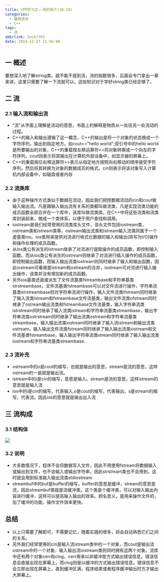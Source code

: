 ```yaml
---
title: CPP学习之——流的简介(18.18)
categories:
  - 基础语言
  - C++
tags:
  - 流
abbrlink: 2ecb7703
date: 2019-12-27 21:56:00
---
```

## 一 概述

要想深入地了解string类，就不能不提到流，流的指数很多，后面会专门拿出一章来讲，这里只需要了解一下流就可以，这些知识对于学好string类已经足够了。  

<!--more-->

## 二  流

### 2.1 输入流和输出流

* "流"从字面上理解是流动的意思，书面上的解释是物质从一处往另一处流动的过程。
* C++的输入和输出遵循了这一概念，C++的输出是将一个对象的状态换成一个字符序列，输出到指定地方。如cout<<"hello world";双引号中的hello world是所要输出的对象，C++的重载按左移运算符<<将对象转换成一个向左的字符序列，cout则表示将其输出在计算机外部设备中，如显示器的屏幕上。
* C++的重载按位右移运算符>>表示从指定地方按照向右移动的顺序接受字符序列，然后将其转换为对象的数据成员的格式，cin则表示将该对象写入计算机内部设备中，如磁盘或者内存

### 2.2 流类库
* 由于这种操作方式类似于数据在流动，因此我们把控数据流动的cin和cout做输入输出流。凡是跟输入输出流有关系的类都叫做流类，凡是实现流类功能的成员函数全部合并在一个库中，该库叫做流类库。在C++中将这些流类和流类库封装起来，做成一个类体系，以便于用户查找和调用。
* iostream是我们经常使用的流类库头文件，该头文件包括iostream类，ostream类和istream类等，ostream输出流类和istream输入流类同属于一个虚基类ios。ios类用来提供对流进行格式化数据的输入和输出(简写为I/O)操作和操作处理的成员函数。
* 从Ios类公有派生的istream继承了对流进行提取操作的成员函数，即控制输入函数。而从ios类公有派生的ostream则继承了对流进行插入操作的成员函数，即控制输出函数，而输入输出流类iostream则同时继承了输入和输出函数，因此iostream可看做是istream和ostream的合并，iostream可对流进行输入输出操作，该类并没有增加新的成员函数。
* 另外ios基类还直接派生了文件流基类fstreambase和字符串基类strstreambase，文件流基类fstreambase可以对文件流进行操作，字符串流基类strstreambase则对字符串流进行操作，输入文件流类ifstream同时继承了输入流类istream和fstreambase文件流基类，输出文件流类ofstream同时继承了ostream输出流类和fstreambase文件流基类，输入字符串流类istrstream同时继承了输入流类istream和字符串流基类streambase，输出字符串流类ostrstream同时继承了输出流类ostream和字符串流基类streambase，输入输出流类iostream同时继承了输入流istream和输出流类ostream，输入输出文件流类fstream同时继承了输入输出流类iostream和文件流基类fstreambase，输入输出字符串流类stream同时继承了输入输出流类iostream和字符串流基类streambase.

### 2.3 流补充

* ostream中的o是cout的缩写，也就是输出的意思，stream是流的意思，这样ostream的一是就是输出流。
* istream中的i是cin的缩写，意思是输入。stream是流的意思，这样istream的意思就是输入流
* ios中的i是cin的缩写，代表输入,o是cout的缩写，代表输出，s是stream的缩写，代表流。因此ios的意思就是输出出入流

## 三 流构成

### 3.1 结构体

![][1]

### 3.2 说明

* 大多数情况下，程序不会将数据写入文件，因此不用使用fstream将数据输入或输出到文件，也不会输入或输出字符串，因此strstream类也不会用到，这时就会用到标准输入输出流类stdiostream
* streambuf中的buf是buffer的缩写，buffer的意思是缓冲，stream的意思是流，因此streambuf类就是流缓冲类。这个类是个缓冲类，可以对输入输出内容进行缓冲，这样可以提高输入输出的效率。顾名思义，是用来操作文件的，加了缓冲的功能，操作文件效率更快。

## 总结

* 以上只需要了解即可，不需要记忆，随着实践的增多，将会自动熟悉它们之间的关系。
* 另外我们经常使用的cin是输入流istream类中的一个对象，而cout是输出流ostream中的一个对象，输入输出流iostream类则同时拥有这两个对象。流库中还有两个对象cerr和clog，cerr用来以非缓冲垫方式输出错误信息，错误信息会直接出现在屏幕上，而clog则是以缓冲的方式输出错误信息。错误信息不会立即出现在屏幕上，直到缓冲区满，程序结束或者程序缓冲输出时方才输出大屏幕上。

[1]: https://cdn.jsdelivr.net/gh/pgzxc/CDN/blog-image/cpp-iostream.png